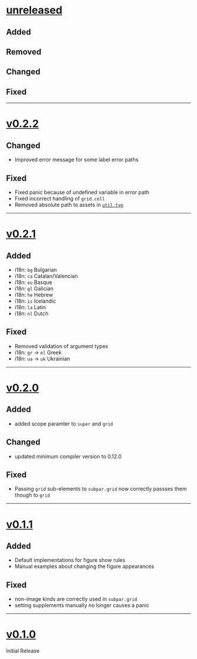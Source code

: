 # [unreleased](https://github.com/tingerrr/subpar/tags/)
## Added

## Removed

## Changed

## Fixed

---

# [v0.2.2](https://github.com/tingerrr/subpar/tags/v0.2.2)
## Changed
- Improved error message for some label error paths

## Fixed
- Fixed panic because of undefined variable in error path
- Fixed incorrect handling of `grid.cell`
- Removed absolute path to assets in [`util.typ`](./src/util.typ)

---

# [v0.2.1](https://github.com/tingerrr/subpar/tags/v0.2.1)
## Added
- i18n: `bg` Bulgarian
- i18n: `ca` Catalan/Valencian
- i18n: `eu` Basque
- i18n: `gl` Galician
- i18n: `he` Hebrew
- i18n: `is` Icelandic
- i18n: `la` Latin
- i18n: `nl` Dutch

## Fixed
- Removed validation of argument types
- i18n: `gr` -> `el` Greek
- i18n: `ua` -> `uk` Ukrainian

---

# [v0.2.0](https://github.com/tingerrr/subpar/tags/v0.2.0)
## Added
- added scope paramter to `super` and `grid`

## Changed
- updated minimum compiler version to 0.12.0

## Fixed
- Passing `grid` sub-elements to `subpar.grid` now correctly passses them though
  to `grid`

---

# [v0.1.1](https://github.com/tingerrr/subpar/tags/v0.1.1)
## Added
- Default implementations for figure show rules
- Manual examples about changing the figure appearances

## Fixed
- non-image kinds are correctly used in `subpar.grid`
- setting supplements manually no longer causes a panic

---

# [v0.1.0](https://github.com/tingerrr/subpar/releases/tag/v0.1.0)
Initial Release
